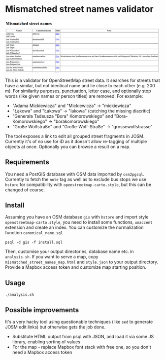 # Mismatched street names validator
<img src="https://raw.githubusercontent.com/RicoElectrico/mismatched_street_name_validator/master/screenshot.png" width="800">

This is a validator for OpenStreetMap street data. It searches for streets that have a similar, but not identical name and lie close to each other (e.g. 200 m).
For similarity purposes, punctuation, letter case, and optionally stop words (like given names or person titles) are removed.
For example:  
* "Adama Mickiewicza" and "Mickiewicza" ->  "mickiewicza"
* "Łąkowa" and "Łakowa" ->  "lakowa" (catching the missing diacritic)
* "Generała Tadeusza "Bora" Komorowskiego" and "Bora-Komorowskiego" -> "borakomorowskiego"
* "Große Wolfstraße" and "Große-Wolf-Straße" -> "grossewolfstrasse"

The tool exposes a link to edit all grouped street fragments in JOSM. Currently it's of no use for iD as it doesn't allow re-tagging of multiple objects at once.
Optionally you can browse a result on a map.

## Requirements
You need a PostGIS database with OSM data imported by `osm2pgsql`. Currently to fetch the `note` tag as well as to exclude bus stops we use `hstore` for compatibility with `openstreetmap-carto.style`, but this can be changed of course.

## Install
Assuming you have an OSM database `gis` with `hstore` and import style `openstreetmap-carto.style`, you need to install some functions,  `unaccent` extension and create an index.
You can customize the normalization function `canonical_name.sql`

```
psql -d gis -f install.sql
```

Then, customise your output directories, database name etc. in `analysis.sh`.
If you want to serve a map, copy `mismatched_street_names_map.html` and `style.json` to your output directory. Provide a Mapbox access token and customize map starting position.
## Usage

```
./analysis.sh
```
## Possible improvements
It's a very hacky tool using questionable techniques (like `sed` to generate JOSM edit links) but otherwise gets the job done.
* Substitute HTML output from psql with JSON, and load it via some JS library, enabling sorting of values
* For the map - replace Mapbox font stack with free one, so you don't need a Mapbox access token
